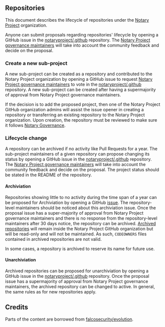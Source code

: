 ## Repositories

This document describes the lifecycle of repositories under the [Notary Project](https://github.com/notaryproject/) organization.

Anyone can submit proposals regarding repositories' lifecycle by opening a GitHub issue in the
[notaryproject/.github](https://github.com/notaryproject/.github) repository. The [Notary Project governance maintainers](MAINTAINERS) will take into account the community feedback and decide on the proposal.

### Create a new sub-project

A new sub-project can be created as a repository and contributed to the Notary Project organization by opening a GitHub issue to request [Notary Project governance maintainers](MAINTAINERS) to vote in the
[notaryproject/.github](https://github.com/notaryproject/.github) repository. A new sub-project can be created after having a supermajority of approval from Notary Project governance maintainers.

If the decision is to add the proposed project, then one of the Notary Project GitHub organization admins will assist the issue opener in creating a repository or transferring an existing repository to the Notary Project organization. Upon creation, the repository must be reviewed to make sure it follows [Notary Governance](GOVERNANCE.md). 

### Lifecycle change 

A repository can be archived if no activity like Pull Requests for a year. The sub-project maintainers of a given repository can propose changing its status by opening a GitHub issue in the [notaryproject/.github](https://github.com/notaryproject/.github) repository. The [Notary Project governance maintainers](MAINTAINERS) will take into account the community feedback and decide on the proposal. The project status should be stated in the README of the repository.

#### Archiviation

Repositories showing little to no activity during the time span of a year can be proposed for Archiviation by opening a GitHub [issue](https://github.com/notaryproject/.github/issues). The repository-level maintainers should be noticed about this archiviation issue. Once the proposal issue has a super-majority of approval from Notary Project governance maintainers and there is no response from the repository-level maintainers after 30 days notice, the repository can be archived. [Archived repositories](https://docs.github.com/en/repositories/archiving-a-github-repository/archiving-repositories) will remain inside the Notary Project GitHub organization but will be read-only and will not be maintained. As such, `CODEOWNERS` files contained in archived repositories are not valid.

In some cases, a repository is archived to reserve its name for future use.

#### Unarchiviation

Archived repositories can be proposed for unarchiviation by opening a GitHub issue in the [notaryproject/.github](https://github.com/notaryproject/.github) repository. Once the proposal issue has a supermajority of approval from Notary Project governance maintainers, the archived repository can be changed to active. In general, the same rules as for new repositories apply. 

## Credits

Parts of the content are borrowed from [falcosecurity/evolution](https://github.com/falcosecurity/evolution/blob/main/REPOSITORIES.md).